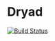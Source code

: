 Dryad
==================

[![Build Status](https://travis-ci.org/growingio/dryad.svg?branch=master)](https://travis-ci.org/growingio/dryad)
